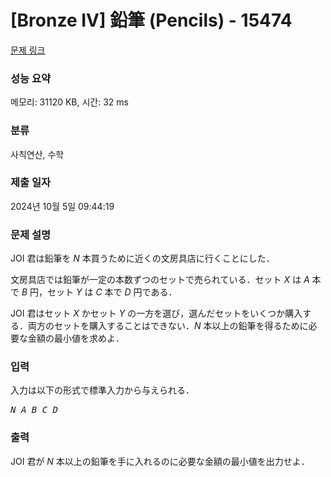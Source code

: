 # [Bronze IV] 鉛筆 (Pencils) - 15474 

[문제 링크](https://www.acmicpc.net/problem/15474) 

### 성능 요약

메모리: 31120 KB, 시간: 32 ms

### 분류

사칙연산, 수학

### 제출 일자

2024년 10월 5일 09:44:19

### 문제 설명

<p>JOI 君は鉛筆を <var>N</var> 本買うために近くの文房具店に行くことにした．</p>

<p>文房具店では鉛筆が一定の本数ずつのセットで売られている．セット <var>X</var> は <var>A</var> 本で <var>B</var> 円，セット <var>Y</var> は <var>C</var> 本で <var>D</var> 円である．</p>

<p>JOI 君はセット <var>X</var> かセット <var>Y</var> の一方を選び，選んだセットをいくつか購入する．両方のセットを購入することはできない．<var>N</var> 本以上の鉛筆を得るために必要な金額の最小値を求めよ．</p>

### 입력 

 <p>入力は以下の形式で標準入力から与えられる．</p>

<pre><var>N</var> <var>A</var> <var>B</var> <var>C</var> <var>D</var></pre>

### 출력 

 <p>JOI 君が <var>N</var> 本以上の鉛筆を手に入れるのに必要な金額の最小値を出力せよ．</p>

